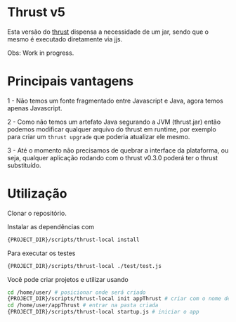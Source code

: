 Thrust v5
===============

Esta versão do [thrust](https://github.com/Thrustjs/thrust) dispensa a necessidade de um jar, sendo que o mesmo é executado diretamente via jjs.

Obs: Work in progress.

# Principais vantagens

1 - Não temos um fonte fragmentado entre Javascript e Java, agora temos apenas Javascript.

2 - Como não temos um artefato Java segurando a JVM (thrust.jar) então podemos modificar qualquer arquivo do thrust em runtime, por exemplo para criar um ```thrust upgrade``` que poderia atualizar ele mesmo.

3 - Até o momento não precisamos de quebrar a interface da plataforma, ou seja, qualquer aplicação rodando com o thrust v0.3.0 poderá ter o thrust substituído.

# Utilização

Clonar o repositório.

Instalar as dependências com 

```bash
{PROJECT_DIR}/scripts/thrust-local install
```

Para executar os testes

```bash
{PROJECT_DIR}/scripts/thrust-local ./test/test.js
```
Você pode criar projetos e utilizar usando

```bash
cd /home/user/ # posicionar onde será criado
{PROJECT_DIR}/scripts/thrust-local init appThrust # criar com o nome desejado
cd /home/user/appThrust # entrar na pasta criada
{PROJECT_DIR}/scripts/thrust-local startup.js # iniciar o app
```